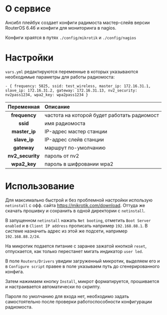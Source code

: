 # О сервисе
Ансибл плейбук создает конфиги радимоста мастер-слейв версии RouterOS 6.46 и конфиги для мониторинга в nagios.


Конфиги храятся в путях `./config/mikrotik` и `./config/nagios`

# Настройки
`vars.yml` редактируются переменные в которых указываются необходимые параметры для работы радиомоста:


```
- { frequency: 5825, ssid: test_wireless, master_ip: 172.16.31.1, slave_ip: 172.16.31.2, gateway: 172.16.31.13, nv2_security: nv2pass1234, wpa2_key: wpa2pass1234 }
```

Переменная | Описание 
:---:| :--- 
**frequency** | частота на которой будет работать радиомост
**ssid** | имя радиомоста
**master_ip** | IP-адрес мастер станции
**slave_ip** | IP-адрес слейв станции
**gateway** | маршрут по-умолчанию
**nv2_security** | пароль от nv2
**wpa2_key** | пароль в шифровании wpa2


# Использование
Для максимально быстрой и без проблемной  настройки использую `netinstall` c офф. сайта https://mikrotik.com/download. Оттуда же скачать прошивку и сохранить в одной директории с `netinstall`.

В запущенном `netinstall` нажать `Net booting`, отметить `Boot Server enabled` и в `Client IP address` прописать например `192.168.88.1`. В системе назначить адрес из этой же подсети, например `192.168.88.2/24`.


На микротик подается питание с заранее зажатой кнопкой `reset`, отпускается, как только перестанет мигать индикатор `user led`.


В поле `Routers/Drivers` увидим загруженный микротик, выделяем его и в `Configure script` правее в поле указываем путь до сгенерированного конфига.

Затем нажимаем кнопку `Install`, микрот форматируется, прошивается и настраивается автоматически по скрипту.


Пароля по умолчанию для входа нет, необходимо задать самостоятельно после проверки работоспособности конфигурации радиомоста.
